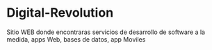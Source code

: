 # Digital-Revolution
Sitio WEB donde encontraras servicios de desarrollo de software a la medida, apps Web, bases de datos, app Moviles
